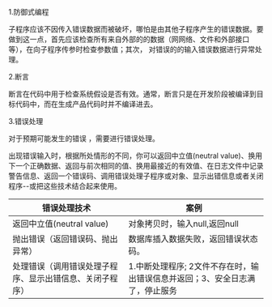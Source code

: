 1.防御式编程

子程序应该不因传入错误数据而被破坏，哪怕是由其他子程序产生的错误数据。要做到这一点，首先应该检查所有来自外部的的数据（网网络、文件和外部接口等），在向子程序传参时检查参数值；其次， 对错误的的输入错误数据进行异常处理。

2.断言

断言在代码中用于检查系统假设是否有效。通常，断言只是在开发阶段被编译到目标代码中，而在生成产品代码时并不编译进去。



3.错误处理

对于预期可能发生的错误 ，需要进行错误处理。

出现错误输入时，根据所处情形的不同，你可以返回中立值(neutral value)、换用下一个正确数据、返回与前次相同的值、换用最接近的有效值、在日志文件中记录警告信息、返回一个错误码、调用错误处理子程序或对象、显示出错信息或者关闭程序--或把这些技术结合起来使用。

| 错误处理技术                                             | 案例                                                         |
| -------------------------------------------------------- | ------------------------------------------------------------ |
| 返回中立值(neutral value)                                | 对象拷贝时，输入null,返回null                                |
| 抛出错误（返回错误码、抛出异常）                         | 数据库插入数据失败，返回错误状态码。                         |
| 处理错误（调用错误处理子程序、显示出错信息、关闭子程序） | 1.中断处理程序; 2文件不存在时，输出错误信息并返回；3、安全日志满了，停止服务 |

